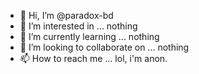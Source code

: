 - 👋 Hi, I’m @paradox-bd
- 👀 I’m interested in ... nothing
- 🌱 I’m currently learning ... nothing
- 💞️ I’m looking to collaborate on ... nothing
- 📫 How to reach me ... lol, i'm anon.
